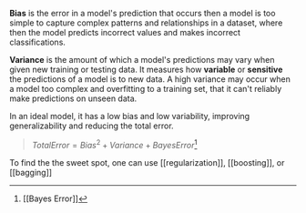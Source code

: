 **Bias** is the error in a model's prediction that occurs then a model is too simple to capture complex patterns and relationships in a dataset, where then the model predicts incorrect values and makes incorrect classifications.

**Variance** is the amount of which a model's predictions may vary when given new training or testing data. It measures how **variable** or **sensitive** the predictions of a model is to new data. A high variance may occur when a model too complex and overfitting to a training set, that it can't reliably make predictions on unseen data.

In an ideal model, it has a low bias and low variability, improving generalizability and reducing the total error.

>$Total Error = Bias^2 + Variance + Bayes Error$[^1]


To find the the sweet spot, one can use [[regularization]], [[boosting]], or [[bagging]]

[^1]: [[Bayes Error]]